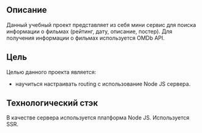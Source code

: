 ## Описание

Данный учебный проект представляет из себя мини сервис для поиска информации о фильмах (рейтинг, дату, описание, постер). Для получения информации о фильмах используется OMDb API.

## Цель

Целью данного проекта является:

- научиться настраивать routing с использование Node JS сервера.

## Технологический стэк

В качестве сервера используется платформа Node JS. Используется SSR.
